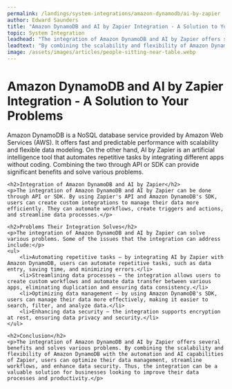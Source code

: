 ```yaml
---
permalink: /landings/system-integrations/amazon-dynamodb/ai-by-zapier
author: Edward Saunders
title: "Amazon DynamoDB and AI by Zapier Integration - A Solution to Your Problems"
topic: System Integration
leadhead: "The integration of Amazon DynamoDB and AI by Zapier offers several benefits and solves various problems"
leadtext: "By combining the scalability and flexibility of Amazon DynamoDB with the automation and AI capabilities of Zapier, users can optimize their data management, streamline workflows, and enhance data security. Thus, the integration can be a valuable solution for businesses looking to improve their data processes and productivity."
image: /assets/images/articles/people-sitting-near-table.webp
---
```

<div class="arttext">	<h1>Amazon DynamoDB and AI by Zapier Integration - A Solution to Your Problems</h1>
	<p>Amazon DynamoDB is a NoSQL database service provided by Amazon Web Services (AWS). It offers fast and predictable performance with scalability and flexible data modeling. On the other hand, AI by Zapier is an artificial intelligence tool that automates repetitive tasks by integrating different apps without coding. Combining the two through API or SDK can provide significant benefits and solve various problems.</p>

	<h2>Integration of Amazon DynamoDB and AI by Zapier</h2>
	<p>The integration of Amazon DynamoDB and AI by Zapier can be done through API or SDK. By using Zapier's API and Amazon DynamoDB's SDK, users can create custom integrations to manage their data more efficiently. They can automate workflows, create triggers and actions, and streamline data processes.</p>

	<h2>Problems Their Integration Solves</h2>
	<p>The integration of Amazon DynamoDB and AI by Zapier can solve various problems. Some of the issues that the integration can address include:</p>
	<ul>
		<li>Automating repetitive tasks – by integrating AI by Zapier with Amazon DynamoDB, users can automate repetitive tasks, such as data entry, saving time, and minimizing errors.</li>
		<li>Streamlining data processes – the integration allows users to create custom workflows and automate data transfer between various apps, eliminating duplication and ensuring data consistency.</li>
		<li>Optimizing data management – by using Amazon DynamoDB's SDK, users can manage their data more effectively, making it easier to search, filter, and analyze data.</li>
		<li>Enhancing data security – the integration supports encryption at rest, ensuring data privacy and security.</li>
	</ul>

	<h2>Conclusion</h2>
	<p>The integration of Amazon DynamoDB and AI by Zapier offers several benefits and solves various problems. By combining the scalability and flexibility of Amazon DynamoDB with the automation and AI capabilities of Zapier, users can optimize their data management, streamline workflows, and enhance data security. Thus, the integration can be a valuable solution for businesses looking to improve their data processes and productivity.</p>
</div>